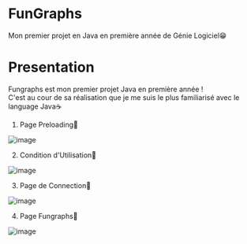 # FunGraphs
Mon premier projet en Java en première année de Génie Logiciel😁
# Presentation
Fungraphs est mon premier projet Java en première année !  
C'est au cour de sa réalisation que je me suis le plus familiarisé avec le language Java☕  
1. Page Preloading🍃  

![image](https://user-images.githubusercontent.com/40875400/120029699-f8f2a680-bfe5-11eb-9b13-4525d54d3cf4.png)

2. Condition d'Utilisation🍃  

![image](https://user-images.githubusercontent.com/40875400/120029776-10319400-bfe6-11eb-963f-35fc906451b4.png)

3. Page de Connection🍃  

![image](https://user-images.githubusercontent.com/40875400/120029803-1b84bf80-bfe6-11eb-9075-ece37321ec86.png)

4. Page Fungraphs🍃  

![image](https://user-images.githubusercontent.com/40875400/120029962-5edf2e00-bfe6-11eb-86ba-f94980b3fd53.png)
